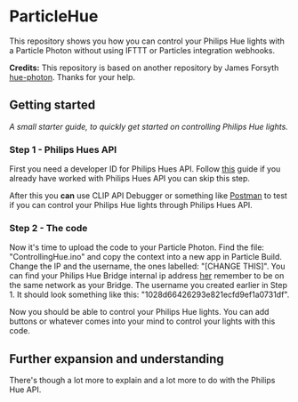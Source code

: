 # ParticleHue
This repository shows you how you can control your Philips Hue lights with a Particle Photon without using IFTTT or Particles integration webhooks. 

**Credits:** This repository is based on another repository by James Forsyth [hue-photon](https://github.com/fsyth/hue-photon). Thanks for your help.


## Getting started
*A small starter guide, to quickly get started on controlling Philips Hue lights.*
### Step 1 - Philips Hues API
First you need a developer ID for Philips Hues API. Follow [this](https://developers.meethue.com/develop/get-started-2/) guide if you already have worked with Philips Hues API you can skip this step.

After this you **can** use CLIP API Debugger or something like [Postman](https://chrome.google.com/webstore/detail/postman/djdcfiocijfjponepmbbdmbeblofhfff?utm_source=chrome-ntp-icon) to test if you can control your Philips Hue lights through Philips Hues API. 

### Step 2 - The code
Now it's time to upload the code to your Particle Photon. 
Find the file: "ControllingHue.ino" and copy the context into a new app in Particle Build. Change the IP and the username, the ones labelled: "[CHANGE THIS]". You can find your Philips Hue Bridge internal ip address [her](https://www.meethue.com/api/nupnp) remember to be on the same network as your Bridge. The username you created earlier in Step 1. It should look something like this: "1028d66426293e821ecfd9ef1a0731df".

Now you should be able to control your Philips Hue lights. You can add buttons or whatever comes into your mind to control your lights with this code. 

## Further expansion and understanding
There's though a lot more to explain and a lot more to do with the Philips Hue API. 
